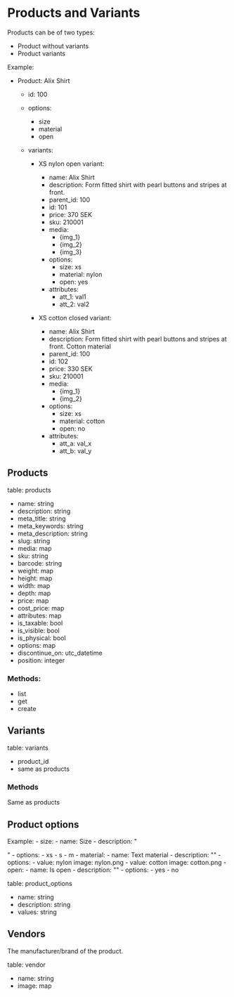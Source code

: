 # Products and Variants

Products can be of two types:

- Product without variants
- Product variants

Example:

- Product: Alix Shirt
  - id: 100
  - options:
    - size
    - material
    - open

  - variants:
    - XS nylon open variant:
      - name: Alix Shirt
      - description: Form fitted shirt with pearl buttons and stripes at front.
      - parent_id: 100
      - id: 101
      - price: 370 SEK
      - sku: 210001
      - media:
        - {img_1}
        - {img_2}
        - {img_3}
      - options:
        - size: xs
        - material: nylon
        - open: yes
      - attributes:
        - att_1: val1
        - att_2: val2
      
    - XS cotton closed variant:
      - name: Alix Shirt
      - description: Form fitted shirt with pearl buttons and stripes at front. Cotton material
      - parent_id: 100
      - id: 102
      - price: 330 SEK
      - sku: 210001
      - media:
        - {img_1}
        - {img_2}
      - options:
        - size: xs
        - material: cotton
        - open: no
      - attributes:
        - att_a: val_x
        - att_b: val_y
        

## Products

table: products

- name: string
- description: string
- meta_title: string
- meta_keywords: string
- meta_description: string
- slug: string
- media: map
- sku: string
- barcode: string
- weight: map
- height: map
- width: map
- depth: map
- price: map
- cost_price: map
- attributes: map
- is_taxable: bool
- is_visible: bool
- is_physical: bool
- options: map
- discontinue_on: utc_datetime
- position: integer

### Methods:

- list
- get
- create

## Variants

table: variants

- product_id
- same as products

### Methods

Same as products

## Product options

Example:
    - size:
      - name: Size
      - description: "<p><SizeGuide /></p>"
      - options:
        - xs
        - s
        - m
    - material:
      - name: Text material
      - description: ""
      - options:
        - value: nylon
          image: nylon.png
        - value: cotton
          image: cotton.png
    - open:
      - name: Is open
      - description: ""
      - options:
        - yes
        - no

table: product_options

- name: string
- description: string
- values: string

## Vendors

The manufacturer/brand of the product.

table: vendor

- name: string
- image: map
